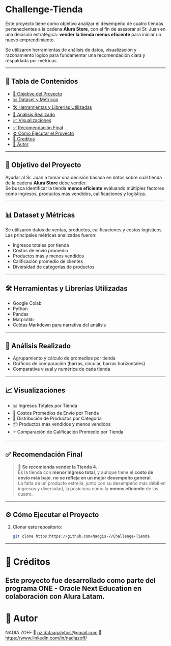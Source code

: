 # Challenge-Tienda


Este proyecto tiene como objetivo analizar el desempeño de cuatro tiendas pertenecientes a la cadena **Alura Store**, con el fin de asesorar al Sr. Juan en una decisión estratégica: **vender la tienda menos eficiente** para iniciar un nuevo emprendimiento.

Se utilizaron herramientas de análisis de datos, visualización y razonamiento lógico para fundamentar una recomendación clara y respaldada por métricas.

---

## 📌 Tabla de Contenidos

- [🎯 Objetivo del Proyecto](#-objetivo-del-proyecto)  
- [📊 Dataset y Métricas](#-dataset-y-métricas)  
- [🛠️ Herramientas y Librerías Utilizadas](#️-herramientas-y-librerías-utilizadas)  
- [🔎 Análisis Realizado](#-análisis-realizado)  
- [📈 Visualizaciones](#-visualizaciones)  
- [✅ Recomendación Final](#-recomendación-final)  
- [⚙️ Cómo Ejecutar el Proyecto](#️-cómo-ejecutar-el-proyecto)
- [🤝 Creditos](#-creditos)  
- [🤝 Autor](#-autor)
---

## 🎯 Objetivo del Proyecto

Ayudar al Sr. Juan a tomar una decisión basada en datos sobre cuál tienda de la cadena **Alura Store** debe vender.  
Se busca identificar la tienda **menos eficiente** evaluando múltiples factores como ingresos, productos más vendidos, calificaciones y logística.

---

## 📊 Dataset y Métricas

Se utilizaron datos de ventas, productos, calificaciones y costos logísticos.  
Las principales métricas analizadas fueron:

- Ingresos totales por tienda  
- Costos de envío promedio  
- Productos más y menos vendidos  
- Calificación promedio de clientes  
- Diversidad de categorías de productos

---

## 🛠️ Herramientas y Librerías Utilizadas

- Google Colab  
- Python  
- Pandas  
- Matplotlib    
- Celdas Markdown para narrativa del análisis

---

## 🔎 Análisis Realizado
  
- Agrupamiento y cálculo de promedios por tienda  
- Gráficos de comparación (barras, circular, barras horizontales)    
- Comparativa visual y numérica de cada tienda

---

## 📈 Visualizaciones

- 📊 Ingresos Totales por Tienda  
- 🚚 Costos Promedios de Envío por Tienda  
- 🧩 Distribución de Productos por Categoría
- 📦 Productos más vendidos y menos vendidos
- ⭐ Comparación de Calificación Promedio por Tienda  

---

## ✅ Recomendación Final

> 🔴 **Se recomienda vender la Tienda 4.**  
> Es la tienda con **menor ingreso total**, y aunque tiene el **costo de envío más bajo**, **no se refleja en un mejor desempeño general**.  
> La falta de un producto estrella, junto con su desempeño más débil en ingresos y diversidad, la posiciona como la **menos eficiente** de las cuatro.

---
## ⚙️ Cómo Ejecutar el Proyecto

1. Clonar este repositorio:  
   ```bash
   git clone https:https://github.com/Nadgis-7/Challenge-Tienda
---
# 🤝 Créditos
Este proyecto fue desarrollado como parte del programa ONE - Oracle Next Education en colaboración con Alura Latam.
---
# 🤝 Autor
NADIA ZOFF
📧 nz.dataanalytics@gmail.com
🔗 https://www.linkedin.com/in/nadiazoff/
